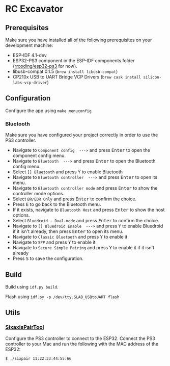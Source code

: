 RC Excavator
====================

## Prerequisites
Make sure you have installed all of the following prerequisites on your development machine:

* ESP-IDF 4.1-dev
* ESP32-PS3 component in the ESP-IDF components folder ([rrooding/esp32-ps3](https://github.com/rrooding/esp32-ps3/tree/feature/esp-idf-4-support) for now).
* libusb-compat 0.1.5 (`brew install libusb-compat`)
* CP210x USB to UART Bridge VCP Drivers (`brew cask install silicon-labs-vcp-driver`)

## Configuration

Configure the app using `make menuconfig`

### Bluetooth

Make sure you have configured your project correctly in order to use the PS3 controller.

- Navigate to `Component config  --->` and press <kbd>Enter</kbd> to open the component config menu.
- Navigate to `Bluetooth  --->` and press <kbd>Enter</kbd> to open the Bluetooth config menu.
- Select `[] Bluetooth` and press <kbd>Y</kbd> to enable Bluetooth
- Navigate to `Bluetooth controller  --->` and press <kbd>Enter</kbd> to open its menu.
- Navigate to `Bluetooth controller mode` and press <kbd>Enter</kbd> to show the controller mode options.
- Select `BR/EDR Only` and press <kbd>Enter</kbd> to confirm the choice.
- Press <kbd>E</kbd> to go back to the Bluetooth menu.
- If it exists, navigate to `Bluetooth Host` and press <kbd>Enter</kbd> to show the host options.
- Select `Bluedroid - Dual-mode` and press <kbd>Enter</kbd> to confirm the choice.
- Navigate to `[] Bluedroid Enable  --->` and press <kbd>Y</kbd> to enable Bluedroid if it isn't already, then press <kbd>Enter</kbd> to open its menu.
- Navigate to `Classic Bluetooth` and press <kbd>Y</kbd> to enable it
- Navigate to `SPP` and press <kbd>Y</kbd> to enable it
- Navigate to `Secure Simple Pairing` and press <kbd>Y</kbd> to enable it if it isn't already
- Press <kbd>S</kbd> to save the configuration.


## Build

Build using `idf.py build`.

Flash using `idf.py -p /dev/tty.SLAB_USBtoUART flash`


## Utils

### [SixaxisPairTool](https://dancingpixelstudios.com/sixaxis-controller/sixaxispairtool/)

Configure the PS3 controller to connect to the ESP32. Connect the PS3 controller to your Mac and run the following with the MAC address of the ESP32:

`$ ./sixpair 11:22:33:44:55:66`
